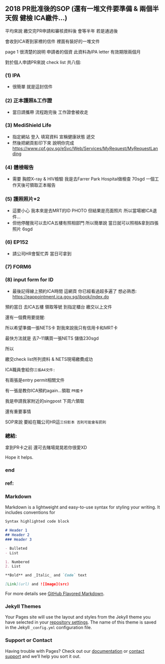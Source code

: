 ## 2018 PR批准後的SOP (還有一堆文件要準備 & 兩個半天假 健檢 ICA繳件…)

平均來說 繳交完PR申請和審核資料後 會等半年 若是通過後

會收到ICA寄到家裡的信件 裡面有裝好的一堆文件

page 1 很清楚的說明 申請者的個資 此資料為IPA letter 有效期限兩個月

對於個人申請PR來說 check list 共八個:

### (1) IPA
- 很簡單 就是這封信件
### (2) 正本護照&工作證
- 當日請攜帶 流程跑完後 工作證會被收走
### (3) MediShield Life
- 指定網站 登入 填寫資料 宣稱健康狀態 遞交
- 然後把網頁影印下來 說明你完成 https://www.cpf.gov.sg/eSvc/Web/Services/MyRequest/MyRequestLanding
### (4) 體檢報告
- 需要 胸腔X-ray & HIV檢驗 我是去Farrer Park Hospital做檢查 70sgd 一個工作天後可領取正本報告
### (5) 護照照片*2
- 這要小心 我本來是去MRT的ID PHOTO 但結果是亮面照片 所以當場被ICA退件…
- 但他停醒我可以去ICA五樓有照相部門 所以簡單說 當日就可以照相&拿到四張照片 6sgd
### (6) EP152
- 請公司HR會幫忙弄 當日可拿到
### (7) FORM6
### (8) input form for ID
- 最後記得線上預約ICA時間 這網頁 你已經看過超多遍了 想必熟悉: https://eappointment.ica.gov.sg/ibook/index.do

預約當日 去ICA五樓 領取等號 到指定櫃台 繳交以上文件

還有一個費用要提醒:

所以希望準備一張NETS卡 對我來說我只有信用卡和MRT卡

最快方法就是 去7–11購買一張NETS 儲值230sgd

所以

繳交check list所列資料 & NETS現場繳費成功

ICA職員會給你`三張A4文件:`

有兩張是entry permit相關文件

有一張是教你ICA預約again…領取 `PR藍卡`

我是申請我家附近的singpost 下周六領取

還有重要事情

SOP來說 要給在職公司HR這`三份影本 否則可能會有罰則`

### 總結:

拿到PR卡之前 還可去賭場晃晃若你很愛XD

Hope it helps.

### end

### 

### ref:

### Markdown

Markdown is a lightweight and easy-to-use syntax for styling your writing. It includes conventions for

```markdown
Syntax highlighted code block

# Header 1
## Header 2
### Header 3

- Bulleted
- List

1. Numbered
2. List

**Bold** and _Italic_ and `Code` text

[Link](url) and ![Image](src)
```

For more details see [GitHub Flavored Markdown](https://guides.github.com/features/mastering-markdown/).

### Jekyll Themes

Your Pages site will use the layout and styles from the Jekyll theme you have selected in your [repository settings](https://github.com/HCH1/blog/settings). The name of this theme is saved in the Jekyll `_config.yml` configuration file.

### Support or Contact

Having trouble with Pages? Check out our [documentation](https://help.github.com/categories/github-pages-basics/) or [contact support](https://github.com/contact) and we’ll help you sort it out.
